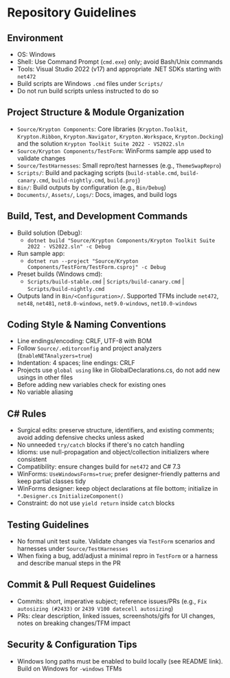 # Repository Guidelines

## Environment
- OS: Windows
- Shell: Use Command Prompt (`cmd.exe`) only; avoid Bash/Unix commands
- Tools: Visual Studio 2022 (v17) and appropriate .NET SDKs starting with `net472`
- Build scripts are Windows `.cmd` files under `Scripts/`
- Do not run build scripts unless instructed to do so

## Project Structure & Module Organization
- `Source/Krypton Components`: Core libraries (`Krypton.Toolkit`, `Krypton.Ribbon`, `Krypton.Navigator`, `Krypton.Workspace`, `Krypton.Docking`) and the solution `Krypton Toolkit Suite 2022 - VS2022.sln`
- `Source/Krypton Components/TestForm`: WinForms sample app used to validate changes
- `Source/TestHarnesses`: Small repro/test harnesses (e.g., `ThemeSwapRepro`)
- `Scripts/`: Build and packaging scripts (`build-stable.cmd`, `build-canary.cmd`, `build-nightly.cmd`, `build.proj`)
- `Bin/`: Build outputs by configuration (e.g., `Bin/Debug`)
- `Documents/`, `Assets/`, `Logs/`: Docs, images, and build logs

## Build, Test, and Development Commands
- Build solution (Debug):
  - `dotnet build "Source/Krypton Components/Krypton Toolkit Suite 2022 - VS2022.sln" -c Debug`
- Run sample app:
  - `dotnet run --project "Source/Krypton Components/TestForm/TestForm.csproj" -c Debug`
- Preset builds (Windows cmd):
  - `Scripts/build-stable.cmd` | `Scripts/build-canary.cmd` | `Scripts/build-nightly.cmd`
- Outputs land in `Bin/<Configuration>/`. Supported TFMs include `net472`, `net48`, `net481`, `net8.0-windows`, `net9.0-windows`, `net10.0-windows`

## Coding Style & Naming Conventions
- Line endings/encoding: CRLF, UTF-8 with BOM
- Follow `Source/.editorconfig` and project analyzers (`EnableNETAnalyzers=true`)
- Indentation: 4 spaces; line endings: CRLF
- Projects use `global using` like in GlobalDeclarations.cs, do not add new usings in other files
- Before adding new variables check for existing ones
- No variable aliasing

## C# Rules
- Surgical edits: preserve structure, identifiers, and existing comments; avoid adding defensive checks unless asked
- No unneeded `try/catch` blocks if there's no catch handling
- Idioms: use null-propagation and object/collection initializers where consistent
- Compatibility: ensure changes build for `net472` and C# 7.3
- WinForms: `UseWindowsForms=true`; prefer designer-friendly patterns and keep partial classes tidy
- WinForms designer: keep object declarations at file bottom; initialize in `*.Designer.cs` `InitializeComponent()`
- Constraint: do not use `yield return` inside `catch` blocks

## Testing Guidelines
- No formal unit test suite. Validate changes via `TestForm` scenarios and harnesses under `Source/TestHarnesses`
- When fixing a bug, add/adjust a minimal repro in `TestForm` or a harness and describe manual steps in the PR

## Commit & Pull Request Guidelines
- Commits: short, imperative subject; reference issues/PRs (e.g., `Fix autosizing (#2433)` or `2439 V100 datecell autosizing`)
- PRs: clear description, linked issues, screenshots/gifs for UI changes, notes on breaking changes/TFM impact

## Security & Configuration Tips
- Windows long paths must be enabled to build locally (see README link). Build on Windows for `-windows` TFMs
